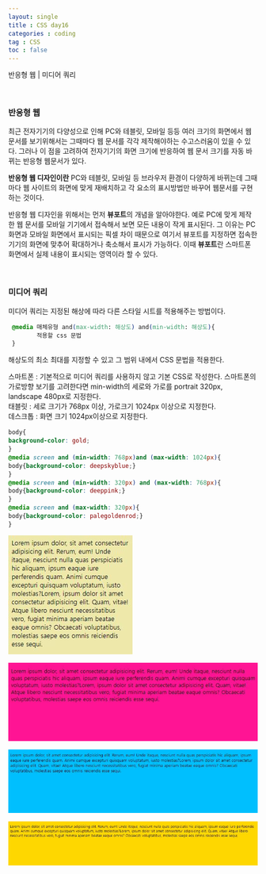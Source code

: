 ```yaml
---
layout: single
title : CSS day16
categories : coding
tag : CSS
toc : false
---
```


반응형 웹 | 미디어 쿼리

<br>

### 반응형 웹

최근 전자기기의 다양성으로 인해 PC와 테블릿, 모바일 등등 여러 크기의 화면에서 웹 문서를 보기위해서는 그때마다 웹 문서를 각각 제작해야하는 수고스러움이 있을 수 있다. 그러나 이 점을 고려하여 전자기기의 화면 크기에 반응하여 웹 문서 크기를 자동 바뀌는 반응형 웹문서가 있다.

**반응형 웹 디자인이란** PC와 테블릿, 모바일 등 브라우저 환경이 다양하게 바뀌는데 그때마다 웹 사이트의 화면에 맞게 재배치하고 각 요소의 표시방법만 바꾸어 웹문서를 구현하는 것이다.

반응형 웹 디자인을 위해서는 먼저 **뷰포트**의 개념을 알아야한다. 예로 PC에 맞게 제작한 웹 문서를 모바일 기기에서 접속해서 보면 모든 내용이 작게 표시된다. 그 이유는 PC 화면과 모바일 화면에서 표시되는 픽셀 차이 때문으로 여기서 뷰포트를 지정하면 접속한 기기의 화면에 맞추어 확대하거나 축소해서 표시가 가능하다. 이때 **뷰포트**란 스마트폰 화면에서 실제 내용이 표시되는 영역이라 할 수 있다.

<br>

### 미디어 쿼리

미디어 쿼리는 지정된 해상에 따라 다른 스타일 시트를 적용해주는 방법이다. 

```css
 @media 매체유형 and(max-width: 해상도) and(min-width: 해상도){
        적용할 css 문법
 }
```

해상도의 최소 최대를 지정할 수 있고 그 범위 내에서 CSS 문법을 적용한다. 

스마트폰 : 기본적으로 미디어 쿼리를 사용하지 않고 기본 CSS로 작성한다. 스마트폰의 가로방향 보기를 고려한다면 min-width의 세로와 가로를 portrait 320px, landscape 480px로 지정한다.<br>태블릿 : 세로 크기가 768px 이상, 가로크기 1024px 이상으로 지정한다.<br>데스크톱 : 화면 크기 1024px이상으로 지정한다.

```css
body{
background-color: gold;
}
@media screen and (min-width: 768px)and (max-width: 1024px){
body{background-color: deepskyblue;}
}
@media screen and (min-width: 320px) and (max-width: 768px){
body{background-color: deeppink;}
}
@media screen and (max-width: 320px){
body{background-color: palegoldenrod;}
}
```

![css16_1](https://github.com/YUNCHANYEONG/YUNCHANYEONG.github.io/blob/master/assets/images/coding_img/css16_1.JPG?raw=true)

![css16_2](https://github.com/YUNCHANYEONG/YUNCHANYEONG.github.io/blob/master/assets/images/coding_img/css16_2.JPG?raw=true)

![css16_3](https://github.com/YUNCHANYEONG/YUNCHANYEONG.github.io/blob/master/assets/images/coding_img/css16_3.JPG?raw=true)

![css16_4](https://github.com/YUNCHANYEONG/YUNCHANYEONG.github.io/blob/master/assets/images/coding_img/css16_4.JPG?raw=true)